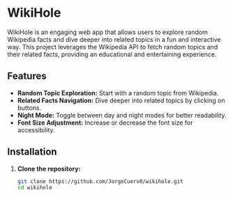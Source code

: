 # WikiHole

WikiHole is an engaging web app that allows users to explore random Wikipedia facts and dive deeper into related topics in a fun and interactive way. This project leverages the Wikipedia API to fetch random topics and their related facts, providing an educational and entertaining experience.

## Features

- **Random Topic Exploration:** Start with a random topic from Wikipedia.
- **Related Facts Navigation:** Dive deeper into related topics by clicking on buttons.
- **Night Mode:** Toggle between day and night modes for better readability.
- **Font Size Adjustment:** Increase or decrease the font size for accessibility.

## Installation

1. **Clone the repository:**

   ```bash
   git clone https://github.com/JorgeCuerv0/wikihole.git
   cd wikihole
